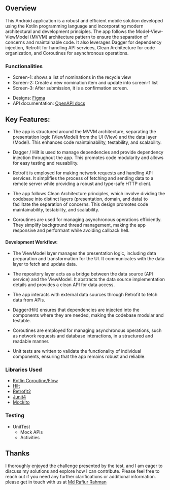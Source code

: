 
 
## Overview
This Android application is a robust and efficient mobile solution developed using the Kotlin programming language and incorporating modern architectural and development principles. The app follows the Model-View-ViewModel (MVVM) architecture pattern to ensure the separation of concerns and maintainable code. It also leverages Dagger for dependency injection, Retrofit for handling API services, Clean Architecture for code organization, and Coroutines for asynchronous operations.



### Functionalities
* Screen-1: shows a list of nominations in the recycle view
* Screen-2: Create a new nomination item and update into screen-1 list
* Screen-3: After submission, it is a confirmation screen.

- Designs: [Figma](https://www.figma.com/file/BAOzJacpI4IemeawyFlw5j/Mobile-Mini-Task-flow?type=design&node-id=2818-8902&mode=design&t=31N76gmtRrCVHnj9-4)
- API documentation: [OpenAPI docs](https://cube-academy-api.cubeapis.com/docs)


## Key Features:

* The app is structured around the MVVM architecture, separating the presentation logic (ViewModel) from the UI (View) and the data layer (Model). This enhances code maintainability, testability, and scalability.

* Dagger / Hilt is used to manage dependencies and provide dependency injection throughout the app. This promotes code modularity and allows for easy testing and reusability.

* Retrofit is employed for making network requests and handling API services. It simplifies the process of fetching and sending data to a remote server while providing a robust and type-safe HTTP client.

* The app follows Clean Architecture principles, which involve dividing the codebase into distinct layers (presentation, domain, and data) to facilitate the separation of concerns. This design promotes code maintainability, testability, and scalability.

* Coroutines are used for managing asynchronous operations efficiently. They simplify background thread management, making the app responsive and performant while avoiding callback hell.

#### Development Workflow:

* The ViewModel layer manages the presentation logic, including data preparation and transformation for the UI. It communicates with the data layer to fetch and update data.

* The repository layer acts as a bridge between the data source (API service) and the ViewModel. It abstracts the data source implementation details and provides a clean API for data access.

* The app interacts with external data sources through Retrofit to fetch data from APIs.

* Dagger(Hilt) ensures that dependencies are injected into the components where they are needed, making the codebase modular and testable.

* Coroutines are employed for managing asynchronous operations, such as network requests and database interactions, in a structured and readable manner.

* Unit tests are written to validate the functionality of individual components, ensuring that the app remains robust and reliable.


### Libraries Used
* [Kotlin Coroutine/Flow](https://kotlinlang.org/docs/coroutines-overview.html)
* [Hilt](https://developer.android.com/training/dependency-injection/hilt-android)
* [Retrofit2](https://square.github.io/retrofit/)
* [Junit4](https://junit.org/junit4/)
* [Mockito](https://site.mockito.org/)

### Testing
* UnitTest
    * Mock APIs
    * Activities

## Thanks
I thoroughly enjoyed the challenge presented by the test, and I am eager to discuss my solutions and explore how I can contribute. Please feel free to reach out if you need any further clarifications or additional information. please get in touch with us at [Md Rafiur Rahman](mailto:rafiur.267@gmail.com)
